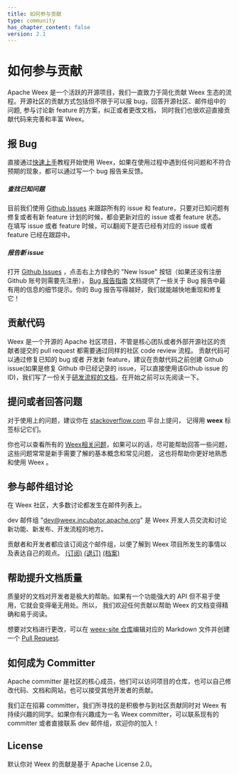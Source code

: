 ```yaml
---
title: 如何参与贡献
type: community
has_chapter_content: false
version: 2.1
---
```


# 如何参与贡献

Apache Weex 是一个活跃的开源项目，我们一直致力于简化贡献 Weex 生态的流程。开源社区的贡献方式包括但不限于可以报 bug，回答开源社区、邮件组中的问题, 参与讨论新 feature 的方案，纠正或者更改文档， 同时我们也很欢迎直接贡献代码来完善和丰富 Weex。

## 报 Bug

直接通过[快速上手](../introduction.html)教程开始使用 Weex，如果在使用过程中遇到任何问题和不符合预期的现象，都可以通过写一个 bug 报告来反馈。

##### 查找已知问题
目前我们使用 [Github Issues](https://github.com/apache/incubator-weex/issues) 来跟踪所有的 issue 和 feature，只要对已知问题有修复或者有新 feature 计划的时候，都会更新对应的 issue 或者 feature 状态。 在填写 issue 或者 feature 时候，可以翻阅下是否已经有对应的 issue 或者 feature 已经在跟踪中。

##### 报告新 issue

打开 [Github Issues](https://github.com/apache/incubator-weex/issues) ，点击右上方绿色的 "New Issue" 按钮（如果还没有注册 Github 账号则需要先注册）， [Bug 报告指南](./bug-report-guidelines.html) 文档提供了一些关于 Bug 报告中最有用的信息的细节提示。你的 Bug 报告写得越好，我们就能越快地重现和修复它！

## 贡献代码
 Weex 是一个开源的 Apache 社区项目，不管是核心团队或者外部开源社区的贡献者提交的 pull request 都需要通过同样的社区 code review 流程。 贡献代码可以通过修复已知的 bug 或者 开发新 feature，建议在贡献代码之前创建 Github issue(如果是修复 Github 中已经记录的 issue，可以直接使用该Github issue 的 ID)，我们写了一份关于[研发流程的文档](./development-process.html)，在开始之前可以先阅读一下。

## 提问或者回答问题

对于使用上的问题，建议你在 [stackoverflow.com](http://stackoverflow.com/) 平台上提问， 记得用 **weex** 标签标记它们。

你也可以查看所有的 [Weex相关问题](http://stackoverflow.com/questions/tagged/weex)，如果可以的话，尽可能帮助回答一些问题，这些问题常常是新手需要了解的基本概念和常见问题， 这也将帮助你更好地熟悉和使用 Weex 。

## 参与邮件组讨论

在 Weex 社区，大多数讨论都发生在邮件列表上。

dev 邮件组 "dev@weex.incubator.apache.org" 是 Weex 开发人员交流和讨论新功能、新发布、开发流程的地方。

贡献者和开发者都应该订阅这个邮件组，以便了解到 Weex 项目所发生的事情以及表达自己的观点。 [(订阅)](mailto:dev-subscribe@weex.incubator.apache.org?subject=%28send%20this%20email%20to%20subscribe%29) [(退订)](mailto:dev-unsubscribe@weex.incubator.apache.org?subject=%28send%20this%20email%20to%20unsubscribe%29) [(档案)](http://mail-archives.apache.org/mod_mbox/incubator-weex-dev/)

## 帮助提升文档质量

质量好的文档对开发者是极大的帮助。如果有一个功能强大的 API 但不易于使用，它就会变得毫无用处。所以， 我们欢迎任何贡献以帮助 Weex 的文档变得精确和易于阅读。

想要对文档进行更改，可以在 [weex-site 仓库](https://github.com/apache/incubator-weex-site)编辑对应的 Markdown 文件并创建一个 [Pull Request](https://help.github.com/articles/using-pull-requests/).

## 如何成为 Committer

Apache committer 是社区的核心成员，他们可以访问项目的仓库，也可以自己修改代码、文档和网站，也可以接受其他开发者的贡献。

我们正在招募 committer，我们所寻找的是积极参与到社区贡献同时对 Weex 有持续兴趣的同学。如果你有兴趣成为一名 Weex committer，可以联系现有的 committer 或者直接联系 dev 邮件组，欢迎你的加入！


## License

 默认你对 Weex 的贡献是基于 Apache License 2.0。